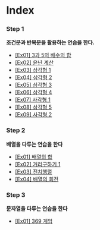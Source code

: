 # Index

### Step 1
**조건문과 반복문을 활용하는 연습을 한다.**
* [[Ex01] 3과 5의 배수의 합](src/basic/step1/ex01)
* [[Ex02] 윤년 계산](src/basic/step1/ex02)
* [[Ex03] 삼각형 1](src/basic/step1/ex03)
* [[Ex04] 삼각형 2](src/basic/step1/ex04)
* [[Ex05] 삼각형 3](src/basic/step1/ex05)
* [[Ex06] 삼각형 4](src/basic/step1/ex06)
* [[Ex07] 사각형 1](src/basic/step1/ex07)
* [[Ex08] 삼각형 5](src/basic/step1/ex08)
* [[Ex09] 사각형 2](src/basic/step1/ex09)

### Step 2
**배열을 다루는 연습을 한다**
* [[Ex01] 배열의 합](src/basic/step2/ex01)
* [[Ex02] 거리구하기 1](src/basic/step2/ex02)
* [[Ex03] 전치행렬](src/basic/step2/ex03)
* [[Ex04] 배열의 회전](src/basic/step2/ex04)

### Step 3
**문자열을 다루는 연습을 한다**
* [[Ex01] 369 게임](src/basic/step3/ex01)
